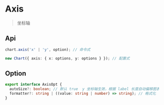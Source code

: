 # Axis

> 坐标轴

## Api

```ts
chart.axis('x' | 'y', option); // 命令式

new Chart({ axis: { x: options, y: options } }); // 配置式
```

## Option

```ts
export interface AxisOpt {
  autoSize?: boolean; // 默认 true  y 坐标轴生效，根据 label 长度自动偏移图表
  formatter?: string | ((value: string | number) => string); // 格式化
}
```
